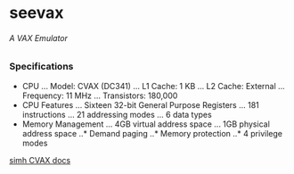 # seevax
###### A VAX Emulator

### Specifications
* CPU
... Model: CVAX (DC341)
... L1 Cache: 1 KB
... L2 Cache: External
... Frequency: 11 MHz
... Transistors: 180,000
* CPU Features
... Sixteen 32-bit General Purpose Registers
... 181 instructions
... 21 addressing modes
... 6 data types
* Memory Management
... 4GB virtual address space
... 1GB physical address space
..* Demand paging
..* Memory protection
..* 4 privilege modes

[simh CVAX docs](http://simh.trailing-edge.com/semi/cvax.html)
